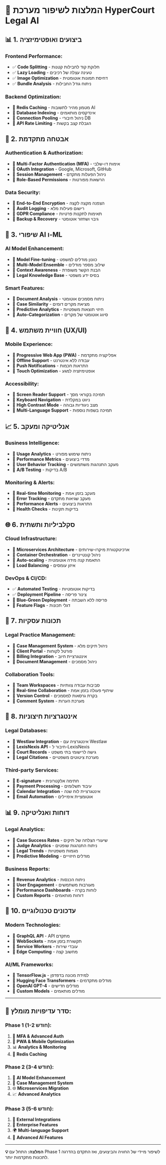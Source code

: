 # 🚀 המלצות לשיפור מערכת HyperCourt Legal AI

## 📊 **1. ביצועים ואופטימיזציה**

### **Frontend Performance:**
- ✅ **Code Splitting** - חלוקת קוד לחבילות קטנות
- ✅ **Lazy Loading** - טעינה עצלה של רכיבים
- ✅ **Image Optimization** - דחיסת תמונות אוטומטית
- ✅ **Bundle Analysis** - ניתוח גודל החבילות

### **Backend Optimization:**
- 🔄 **Redis Caching** - מטמון מהיר לתשובות AI
- 🔄 **Database Indexing** - אינדקסים מותאמים
- 🔄 **Connection Pooling** - ניהול חיבורי DB
- 🔄 **API Rate Limiting** - הגבלת קצב בקשות

## 🔐 **2. אבטחה מתקדמת**

### **Authentication & Authorization:**
- 🔄 **Multi-Factor Authentication (MFA)** - אימות דו-שלבי
- 🔄 **OAuth Integration** - Google, Microsoft, GitHub
- 🔄 **Session Management** - ניהול הפעלות מתקדם
- 🔄 **Role-Based Permissions** - הרשאות מפורטות

### **Data Security:**
- 🔄 **End-to-End Encryption** - הצפנה מקצה לקצה
- 🔄 **Audit Logging** - רישום פעילות מלא
- 🔄 **GDPR Compliance** - תאימות לתקנות פרטיות
- 🔄 **Backup & Recovery** - גיבוי ושחזור אוטומטי

## 🤖 **3. שיפורי AI ו-ML**

### **AI Model Enhancement:**
- 🔄 **Model Fine-tuning** - כוונון מודלים למשפט
- 🔄 **Multi-Model Ensemble** - שילוב מספר מודלים
- 🔄 **Context Awareness** - הבנת הקשר משופרת
- 🔄 **Legal Knowledge Base** - בסיס ידע משפטי

### **Smart Features:**
- 🔄 **Document Analysis** - ניתוח מסמכים אוטומטי
- 🔄 **Case Similarity** - מציאת מקרים דומים
- 🔄 **Predictive Analytics** - חיזוי תוצאות משפטיות
- 🔄 **Auto-Categorization** - סיווג אוטומטי של מקרים

## 📱 **4. חוויית משתמש (UX/UI)**

### **Mobile Experience:**
- 🔄 **Progressive Web App (PWA)** - אפליקציה מתקדמת
- 🔄 **Offline Support** - עבודה ללא אינטרנט
- 🔄 **Push Notifications** - התראות חכמות
- 🔄 **Touch Optimization** - אופטימיזציה למגע

### **Accessibility:**
- 🔄 **Screen Reader Support** - תמיכה בקוראי מסך
- 🔄 **Keyboard Navigation** - ניווט במקלדת
- 🔄 **High Contrast Mode** - מצב ניגודיות גבוהה
- 🔄 **Multi-Language Support** - תמיכה בשפות נוספות

## 📈 **5. אנליטיקה ומעקב**

### **Business Intelligence:**
- 🔄 **Usage Analytics** - ניתוח שימוש מפורט
- 🔄 **Performance Metrics** - מדדי ביצועים
- 🔄 **User Behavior Tracking** - מעקב התנהגות משתמשים
- 🔄 **A/B Testing** - בדיקות A/B

### **Monitoring & Alerts:**
- 🔄 **Real-time Monitoring** - מעקב בזמן אמת
- 🔄 **Error Tracking** - מעקב שגיאות מתקדם
- 🔄 **Performance Alerts** - התראות ביצועים
- 🔄 **Health Checks** - בדיקות תקינות

## 🌐 **6. סקלביליות ותשתית**

### **Cloud Infrastructure:**
- 🔄 **Microservices Architecture** - ארכיטקטורת מיקרו-שירותים
- 🔄 **Container Orchestration** - ניהול קונטיינרים
- 🔄 **Auto-scaling** - התאמת קנה מידה אוטומטית
- 🔄 **Load Balancing** - איזון עומסים

### **DevOps & CI/CD:**
- ✅ **Automated Testing** - בדיקות אוטומטיות
- ✅ **Deployment Pipeline** - צינור פריסה
- 🔄 **Blue-Green Deployment** - פריסה ללא השבתה
- 🔄 **Feature Flags** - דגלי תכונות

## 💼 **7. תכונות עסקיות**

### **Legal Practice Management:**
- 🔄 **Case Management System** - ניהול תיקים מלא
- 🔄 **Client Portal** - פורטל לקוחות
- 🔄 **Billing Integration** - אינטגרציית חיוב
- 🔄 **Document Management** - ניהול מסמכים

### **Collaboration Tools:**
- 🔄 **Team Workspaces** - סביבות עבודה צוותיות
- 🔄 **Real-time Collaboration** - שיתוף פעולה בזמן אמת
- 🔄 **Version Control** - בקרת גרסאות למסמכים
- 🔄 **Comment System** - מערכת הערות

## 🔧 **8. אינטגרציות חיצוניות**

### **Legal Databases:**
- 🔄 **Westlaw Integration** - אינטגרציה עם Westlaw
- 🔄 **LexisNexis API** - חיבור ל-LexisNexis
- 🔄 **Court Records** - גישה לרישומי בתי משפט
- 🔄 **Legal Citations** - מערכת ציטוטים משפטיים

### **Third-party Services:**
- 🔄 **E-signature** - חתימה אלקטרונית
- 🔄 **Payment Processing** - עיבוד תשלומים
- 🔄 **Calendar Integration** - אינטגרציית לוח שנה
- 🔄 **Email Automation** - אוטומציית אימיילים

## 📊 **9. דוחות ואנליטיקה**

### **Legal Analytics:**
- 🔄 **Case Success Rates** - שיעורי הצלחה של תיקים
- 🔄 **Judge Analytics** - ניתוח התנהגות שופטים
- 🔄 **Legal Trends** - מגמות משפטיות
- 🔄 **Predictive Modeling** - מודלים חיזוייים

### **Business Reports:**
- 🔄 **Revenue Analytics** - ניתוח הכנסות
- 🔄 **User Engagement** - מעורבות משתמשים
- 🔄 **Performance Dashboards** - לוחות בקרה
- 🔄 **Custom Reports** - דוחות מותאמים

## 🎯 **10. עדכונים טכנולוגיים**

### **Modern Technologies:**
- 🔄 **GraphQL API** - API מתקדם
- 🔄 **WebSockets** - תקשורת בזמן אמת
- 🔄 **Service Workers** - עובדי שירות
- 🔄 **Edge Computing** - מחשוב קצה

### **AI/ML Frameworks:**
- 🔄 **TensorFlow.js** - למידת מכונה בדפדפן
- 🔄 **Hugging Face Transformers** - מודלים מתקדמים
- 🔄 **OpenAI GPT-4** - מודלים חדישים
- 🔄 **Custom Models** - מודלים מותאמים

---

## 🚀 **סדר עדיפויות מומלץ:**

### **Phase 1 (חודש 1-2):**
1. 🔐 **MFA & Advanced Auth**
2. 📱 **PWA & Mobile Optimization**
3. 📊 **Analytics & Monitoring**
4. 🔄 **Redis Caching**

### **Phase 2 (חודש 3-4):**
1. 🤖 **AI Model Enhancement**
2. 💼 **Case Management System**
3. 🌐 **Microservices Migration**
4. 📈 **Advanced Analytics**

### **Phase 3 (חודש 5-6):**
1. 🔧 **External Integrations**
2. 💼 **Enterprise Features**
3. 🌍 **Multi-language Support**
4. 🔄 **Advanced AI Features**

---

**💡 המלצה:** התחל עם Phase 1 לשיפור מיידי של החוויה והביצועים, ואז התקדם בהדרגה לתכונות מתקדמות יותר.